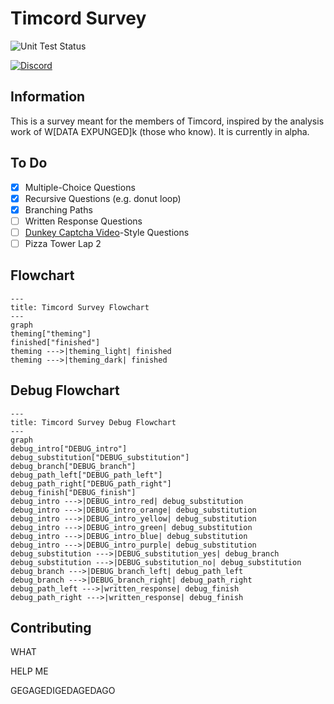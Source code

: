 # Timcord Survey

![Unit Test Status](https://img.shields.io/github/actions/workflow/status/ObjectsCountries/Timcord-Survey/unit_tests.yml?logo=nodedotjs&label=Unit%20Tests)

[![Discord](https://img.shields.io/badge/Discord-%235865F2.svg?style=for-the-badge&logo=discord&logoColor=white)](https://discord.gg/timotainment)

## Information

This is a survey meant for the members of Timcord, inspired by the analysis work of W\[DATA EXPUNGED]k (those who know). It is currently in alpha.

## To Do

* [x] Multiple-Choice Questions
* [x] Recursive Questions (e.g. donut loop)
* [x] Branching Paths
* [ ] Written Response Questions
* [ ] [Dunkey Captcha Video](https://www.youtube.com/watch?v=WqnXp6Saa8Y)-Style Questions
* [ ] Pizza Tower Lap 2

## Flowchart

```mermaid
---
title: Timcord Survey Flowchart
---
graph 
theming["theming"]
finished["finished"]
theming --->|theming_light| finished
theming --->|theming_dark| finished
```

## Debug Flowchart

```mermaid
---
title: Timcord Survey Debug Flowchart
---
graph 
debug_intro["DEBUG_intro"]
debug_substitution["DEBUG_substitution"]
debug_branch["DEBUG_branch"]
debug_path_left["DEBUG_path_left"]
debug_path_right["DEBUG_path_right"]
debug_finish["DEBUG_finish"]
debug_intro --->|DEBUG_intro_red| debug_substitution
debug_intro --->|DEBUG_intro_orange| debug_substitution
debug_intro --->|DEBUG_intro_yellow| debug_substitution
debug_intro --->|DEBUG_intro_green| debug_substitution
debug_intro --->|DEBUG_intro_blue| debug_substitution
debug_intro --->|DEBUG_intro_purple| debug_substitution
debug_substitution --->|DEBUG_substitution_yes| debug_branch
debug_substitution --->|DEBUG_substitution_no| debug_substitution
debug_branch --->|DEBUG_branch_left| debug_path_left
debug_branch --->|DEBUG_branch_right| debug_path_right
debug_path_left --->|written_response| debug_finish
debug_path_right --->|written_response| debug_finish
```

## Contributing

WHAT

HELP ME

GEGAGEDIGEDAGEDAGO
